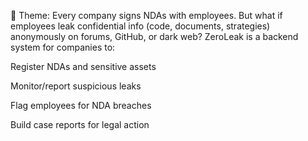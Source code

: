🚀 Theme:
Every company signs NDAs with employees. But what if employees leak confidential info (code, documents, strategies) anonymously on forums, GitHub, or dark web?
ZeroLeak is a backend system for companies to:

Register NDAs and sensitive assets

Monitor/report suspicious leaks

Flag employees for NDA breaches

Build case reports for legal action
